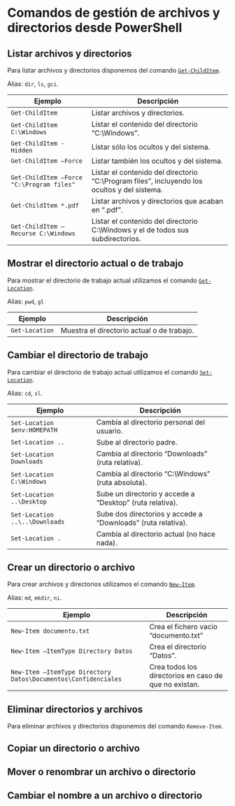 # Comandos de gestión de archivos y directorios desde PowerShell

## Listar archivos y directorios

Para listar archivos y directorios disponemos del comando [`Get-ChildItem`](https://docs.microsoft.com/en-us/powershell/module/microsoft.powershell.management/get-childitem?view=powershell-7.1). 

Alias: `dir`, `ls`, `gci`.

| Ejemplo                                   | Descripción                                                  |
| ----------------------------------------- | ------------------------------------------------------------ |
| `Get-ChildItem`                           | Listar archivos y directorios.                               |
| `Get-ChildItem C:\Windows`                | Listar el contenido del directorio “C:\Windows”.             |
| `Get-ChildItem -Hidden`                   | Listar sólo los ocultos y del sistema.                       |
| `Get-ChildItem –Force`                    | Listar también los ocultos y del sistema.                    |
| `Get-ChildItem –Force "C:\Program files"` | Listar el contenido del directorio “C:\Program files”, incluyendo los ocultos y del sistema. |
| `Get-ChildItem *.pdf`                     | Listar archivos y directorios que acaban en “.pdf”.          |
| `Get-ChildItem –Recurse C:\Windows`       | Listar el contenido del directorio C:\Windows y el de todos sus subdirectorios. |

## Mostrar el directorio actual o de trabajo

Para mostrar el directorio de trabajo actual utilizamos el comando [`Get-Location`](https://docs.microsoft.com/en-us/powershell/module/microsoft.powershell.management/get-location?view=powershell-7.1).

Alias: `pwd`, `gl`

| Ejemplo        | Descripción                                |
| -------------- | ------------------------------------------ |
| `Get-Location` | Muestra el directorio actual o de trabajo. |

## Cambiar el directorio de trabajo

Para cambiar el directorio de trabajo actual utilizamos el comando [`Set-Location`](https://docs.microsoft.com/en-us/powershell/module/microsoft.powershell.management/set-location?view=powershell-7.1).

Alias: `cd`, `sl`.

| Ejemplo                        | Descripción                                                  |
| ------------------------------ | ------------------------------------------------------------ |
| `Set-Location $env:HOMEPATH`   | Cambia al directorio personal del usuario.                   |
| `Set-Location ..`              | Sube al directorio padre.                                    |
| `Set-Location Downloads`       | Cambia al directorio “Downloads” (ruta relativa).            |
| `Set-Location C:\Windows`      | Cambia al directorio “C:\Windows” (ruta absoluta).           |
| `Set-Location ..\Desktop`      | Sube un directorio y accede a “Desktop” (ruta relativa).     |
| `Set-Location ..\..\Downloads` | Sube dos directorios y accede a “Downloads” (ruta relativa). |
| `Set-Location .`               | Cambia al directorio actual (no hace nada).                  |

## Crear un directorio o archivo

Para crear archivos y directorios utilizamos el comando [`New-Item`](https://docs.microsoft.com/en-us/powershell/module/microsoft.powershell.management/new-item?view=powershell-7.1).

Alias: `md`, `mkdir`, `ni`.

| Ejemplo                                                      | Descripción                                           |
| ------------------------------------------------------------ | ----------------------------------------------------- |
| `New-Item documento.txt`                                     | Crea el fichero vacío “documento.txt”                 |
| `New-Item –ItemType Directory Datos`                         | Crea el directorio “Datos”.                           |
| `New-Item –ItemType Directory 	Datos\Documentos\Confidenciales` | Crea todos los directorios en caso de que no existan. |

## Eliminar directorios y archivos

Para eliminar archivos y directorios disponemos del comando `Remove-Item`.

## Copiar un directorio o archivo

## Mover o renombrar un archivo o directorio

## Cambiar el nombre a un archivo o directorio

